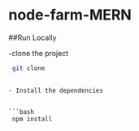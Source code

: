 # node-farm-MERN

##Run Locally 

-clone the project 

```bash 
 git clone 
 
 ```
 
 ```
 - Install the dependencies
 
 
 ```bash 
  npm install 

